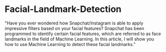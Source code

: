 # Facial-Landmark-Detection

"Have you ever wondered how Snapchat/Instagram is able to apply impressive filters based on your facial features? Snapchat has been programmed to identify certain facial features, which are referred to as face landmarks in the field of Machine Learning. In this article, I will show you how to use Machine Learning to detect these facial landmarks."
